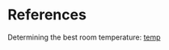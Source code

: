 # References

Determining the best room temperature: 
[temp](https://www.panasonic.com/global/hvac/nanoe/stories/comfortable-temperature-and-humidity.html#:~:text=The%20ideal%20room%20temperature%3A%20men%20vs.,-women&text=Women%20tend%20to%20feel%20colder,C%20(72%C2%B0F).)
